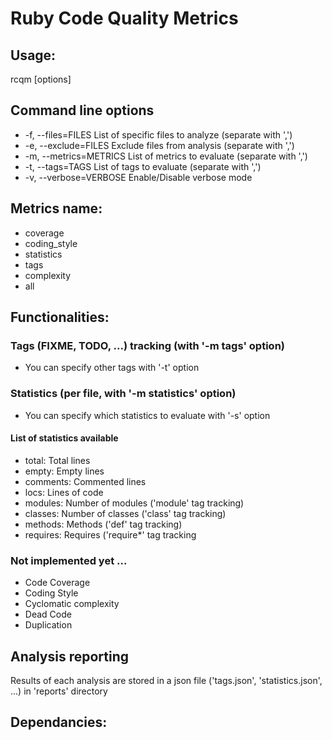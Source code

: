# Ruby Code Quality Metrics

## Usage:

rcqm [options]

## Command line options
- -f, --files=FILES                List of specific files to analyze (separate with ',')
- -e, --exclude=FILES              Exclude files from analysis (separate with ',')
- -m, --metrics=METRICS            List of metrics to evaluate (separate with ',')
- -t, --tags=TAGS                  List of tags to evaluate (separate with ',')
- -v, --verbose=VERBOSE            Enable/Disable verbose mode

## Metrics name:
- coverage 
- coding_style 
- statistics
- tags
- complexity 
- all

## Functionalities:

### Tags (FIXME, TODO, ...) tracking (with '-m tags' option)

- You can specify other tags with '-t' option

### Statistics (per file, with '-m statistics' option)

- You can specify which statistics to evaluate with '-s' option

#### List of statistics available
- total: Total lines
- empty: Empty lines
- comments: Commented lines
- locs: Lines of code
- modules: Number of modules ('module' tag tracking)
- classes: Number of classes ('class' tag tracking) 
- methods: Methods ('def' tag tracking)
- requires: Requires ('require*' tag tracking


### Not implemented yet ...
- Code Coverage
- Coding Style
- Cyclomatic complexity
- Dead Code
- Duplication

## Analysis reporting

Results of each analysis are stored in a json file ('tags.json', 'statistics.json', ...)  in 'reports' directory

## Dependancies:

